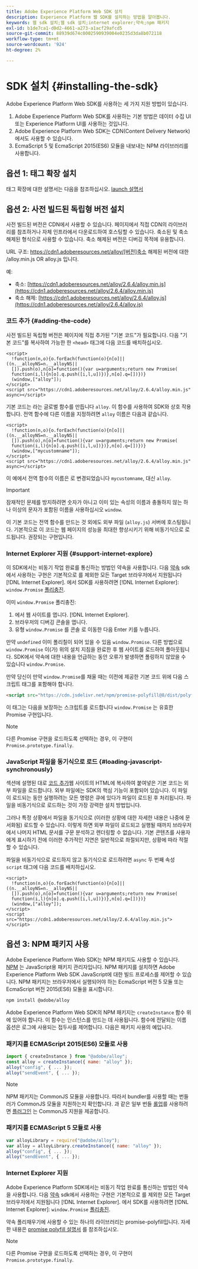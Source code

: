 ```yaml
---
title: Adobe Experience Platform Web SDK 설치
description: Experience Platform 웹 SDK를 설치하는 방법을 알아봅니다.
keywords: 웹 sdk 설치;웹 sdk 설치;internet explorer;약속;npm 패키지
exl-id: b1de7ca1-d0d2-4661-a273-a1acf29afcd5
source-git-commit: 88939d674c0002590939004e0235d3da8b072118
workflow-type: tm+mt
source-wordcount: '924'
ht-degree: 2%

---
```


# SDK 설치 {#installing-the-sdk}

Adobe Experience Platform Web SDK를 사용하는 세 가지 지원 방법이 있습니다.

1. Adobe Experience Platform Web SDK를 사용하는 기본 방법은 데이터 수집 UI 또는 Experience Platform UI를 사용하는 것입니다.
1. Adobe Experience Platform Web SDK는 CDN(Content Delivery Network)에서도 사용할 수 있습니다.
1. EcmaScript 5 및 EcmaScript 2015(ES6) 모듈을 내보내는 NPM 라이브러리를 사용합니다.

## 옵션 1: 태그 확장 설치

태그 확장에 대한 설명서는 다음을 참조하십시오. [launch 설명서](../../tags/extensions/client/sdk/overview.md)

## 옵션 2: 사전 빌드된 독립형 버전 설치

사전 빌드된 버전은 CDN에서 사용할 수 있습니다. 페이지에서 직접 CDN의 라이브러리를 참조하거나 자체 인프라에서 다운로드하여 호스팅할 수 있습니다. 축소된 및 축소 해제된 형식으로 사용할 수 있습니다. 축소 해제된 버전은 디버깅 목적에 유용합니다.

URL 구조: https://cdn1.adoberesources.net/alloy/[버전]축소 해제된 버전에 대한 /alloy.min.js OR alloy.js 입니다.

예:


* 축소: [https://cdn1.adoberesources.net/alloy/2.6.4/alloy.min.js](https://cdn1.adoberesources.net/alloy/2.6.4/alloy.min.js)
* 축소 해제: [https://cdn1.adoberesources.net/alloy/2.6.4/alloy.js](https://cdn1.adoberesources.net/alloy/2.6.4/alloy.js)


### 코드 추가 {#adding-the-code}

사전 빌드된 독립형 버전은 페이지에 직접 추가된 &quot;기본 코드&quot;가 필요합니다. 다음 &quot;기본 코드&quot;를 복사하여 가능한 한 `<head>` 태그에 다음 코드를 배치하십시오.

```markup
<script>
  !function(n,o){o.forEach(function(o){n[o]||((n.__alloyNS=n.__alloyNS||
  []).push(o),n[o]=function(){var u=arguments;return new Promise(
  function(i,l){n[o].q.push([i,l,u])})},n[o].q=[])})}
  (window,["alloy"]);
</script>
<script src="https://cdn1.adoberesources.net/alloy/2.6.4/alloy.min.js" async></script>
```

기본 코드는 라는 글로벌 함수를 만듭니다 `alloy`. 이 함수를 사용하여 SDK와 상호 작용합니다. 전역 함수에 다른 이름을 지정하려면 `alloy` 이름은 다음과 같습니다.

```markup
<script>
  !function(n,o){o.forEach(function(o){n[o]||((n.__alloyNS=n.__alloyNS||
  []).push(o),n[o]=function(){var u=arguments;return new Promise(
  function(i,l){n[o].q.push([i,l,u])})},n[o].q=[])})}
  (window,["mycustomname"]);
</script>
<script src="https://cdn1.adoberesources.net/alloy/2.6.4/alloy.min.js" async></script>
```

이 예에서 전역 함수의 이름은 로 변경되었습니다 `mycustomname`, 대신 `alloy`.

>[!IMPORTANT]
>
>잠재적인 문제를 방지하려면 숫자가 아니고 이미 있는 속성의 이름과 충돌하지 않는 하나 이상의 문자가 포함된 이름을 사용하십시오 `window`.

이 기본 코드는 전역 함수를 만드는 것 외에도 외부 파일 \(`alloy.js`\) 서버에 호스팅됩니다. 기본적으로 이 코드는 웹 페이지의 성능을 최대한 향상시키기 위해 비동기식으로 로드됩니다. 권장되는 구현입니다.

### Internet Explorer 지원 {#support-internet-explore}

이 SDK에서는 비동기 작업 완료를 통신하는 방법인 약속을 사용합니다. 다음 [약속](https://developer.mozilla.org/ko-KR/docs/Web/JavaScript/Reference/Global_Objects/Promise) sdk에서 사용하는 구현은 기본적으로 를 제외한 모든 Target 브라우저에서 지원됩니다 [!DNL Internet Explorer]. 에서 SDK를 사용하려면 [!DNL Internet Explorer]: `window.Promise` [폴리충진](https://remysharp.com/2010/10/08/what-is-a-polyfill).

이미 `window.Promise` 폴리충진:

1. 에서 웹 사이트를 엽니다. [!DNL Internet Explorer].
1. 브라우저의 디버깅 콘솔을 엽니다.
1. 유형 `window.Promise` 를 콘솔 로 이동한 다음 Enter 키를 누릅니다.

만약 `undefined` 이미 폴리칠이 되어 있을 수 있음 `window.Promise`. 다른 방법으로 `window.Promise` 이(가) 위의 설치 지침을 완료한 후 웹 사이트를 로드하여 폴아웃됩니다. SDK에서 약속에 대한 내용을 언급하는 동안 오류가 발생하면 폴링하지 않았을 수 있습니다 `window.Promise`.

만약 당신이 만약 `window.Promise`를 채울 때는 이전에 제공한 기본 코드 위에 다음 스크립트 태그를 포함해야 합니다.

```html
<script src="https://cdn.jsdelivr.net/npm/promise-polyfill@8/dist/polyfill.min.js"></script>
```

이 태그는 다음을 보장하는 스크립트를 로드합니다 `window.Promise` 는 유효한 Promise 구현입니다.

>[!NOTE]
>
>다른 Promise 구현을 로드하도록 선택하는 경우, 이 구현이 `Promise.prototype.finally`.

### JavaScript 파일을 동기식으로 로드 {#loading-javascript-synchronously}

섹션에 설명된 대로 [코드 추가](#adding-the-code)웹 사이트의 HTML에 복사하여 붙여넣은 기본 코드는 외부 파일을 로드합니다. 외부 파일에는 SDK의 핵심 기능이 포함되어 있습니다. 이 파일이 로드되는 동안 실행하려는 모든 명령은 큐에 있다가 파일이 로드된 후 처리됩니다. 파일을 비동기식으로 로드하는 것이 가장 강력한 설치 방법입니다.

그러나 특정 상황에서 파일을 동기식으로 \(이러한 상황에 대한 자세한 내용은 나중에 문서화됨\) 로드할 수 있습니다. 이렇게 하면 외부 파일이 로드되고 실행될 때까지 브라우저에서 나머지 HTML 문서를 구문 분석하고 렌더링할 수 없습니다. 기본 콘텐츠를 사용자에게 표시하기 전에 이러한 추가적인 지연은 일반적으로 좌절되지만, 상황에 따라 적절할 수 있습니다.

파일을 비동기식으로 로드하지 않고 동기식으로 로드하려면 `async` 두 번째 속성 `script` 태그에 다음 코드를 배치하십시오.

```markup
<script>
  !function(n,o){o.forEach(function(o){n[o]||((n.__alloyNS=n.__alloyNS||
  []).push(o),n[o]=function(){var u=arguments;return new Promise(
  function(i,l){n[o].q.push([i,l,u])})},n[o].q=[])})}
  (window,["alloy"]);
</script>
<script src="https://cdn1.adoberesources.net/alloy/2.6.4/alloy.min.js"></script>
```

## 옵션 3: NPM 패키지 사용

Adobe Experience Platform Web SDK는 NPM 패키지도 사용할 수 있습니다. [NPM](https://www.npmjs.com) 는 JavaScript용 패키지 관리자입니다. NPM 패키지를 설치하면 Adobe Experience Platform Web SDK JavaScript에 대한 빌드 프로세스를 제어할 수 있습니다. NPM 패키지는 브라우저에서 실행되어야 하는 EcmaScript 버전 5 모듈 또는 EcmaScript 버전 2015(ES6) 모듈을 표시합니다.

```bash
npm install @adobe/alloy
```

Adobe Experience Platform Web SDK의 NPM 패키지는 `createInstance` 함수 위에 있어야 합니다. 이 함수는 인스턴스를 만드는 데 사용됩니다. 함수에 전달되는 이름 옵션은 로그에 사용되는 접두사를 제어합니다. 다음은 패키지 사용의 예입니다.

### 패키지를 ECMAScript 2015(ES6) 모듈로 사용

```javascript
import { createInstance } from "@adobe/alloy";
const alloy = createInstance({ name: "alloy" });
alloy("config", { ... });
alloy("sendEvent", { ... });
```

>[!NOTE]
>
>NPM 패키지는 CommonJS 모듈을 사용합니다. 따라서 bundler를 사용할 때는 번들러가 CommonJS 모듈을 지원하는지 확인합니다. 과 같은 일부 번들 [롤업](https://rollupjs.org)를 사용하려면 [플러그인](https://www.npmjs.com/package/@rollup/plugin-commonjs) 는 CommonJS 지원을 제공합니다.

### 패키지를 ECMAScript 5 모듈로 사용

```javascript
var alloyLibrary = require("@adobe/alloy");
var alloy = alloyLibrary.createInstance({ name: "alloy" });
alloy("config", { ... });
alloy("sendEvent", { ... });
```

### Internet Explorer 지원

Adobe Experience Platform SDK에서는 비동기 작업 완료를 통신하는 방법인 약속을 사용합니다. 다음 [약속](https://developer.mozilla.org/en-US/docs/Web/JavaScript/Reference/Global_Objects/Promise) sdk에서 사용하는 구현은 기본적으로 를 제외한 모든 Target 브라우저에서 지원됩니다 [!DNL Internet Explorer]. 에서 SDK를 사용하려면 [!DNL Internet Explorer]: `window.Promise` [폴리충진](https://remysharp.com/2010/10/08/what-is-a-polyfill).

약속 폴리채우기에 사용할 수 있는 하나의 라이브러리는 promise-polyfill입니다. 자세한 내용은 [promise polyfill 설명서](https://www.npmjs.com/package/promise-polyfill) 를 참조하십시오.

>[!NOTE]
>
>다른 Promise 구현을 로드하도록 선택하는 경우, 이 구현이 `Promise.prototype.finally`.
